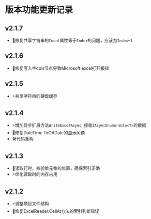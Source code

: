 ﻿# 版本功能更新记录

## v2.1.7
- 🐞修复共享字符串的`Count`属性等于`Index`的问题，应该为`Index+1`

## v2.1.6
- 🐞修复写入空cols节点导致Microsoft excel打开报错

## v2.1.5
- ⚡️共享字符串的硬盘缓存

## v2.1.4
- ⚡️增加异步扩展方法`WriteExcelAsync`, 接收`IAsyncEnumerable<T>`的数据
- 🐞修复DateTime.ToOADate的显示问题
- 🛠代码重构

## v2.1.3

- 🐞读取行时，校验单元格的位置，确保索引正确
- ⚡️优化读取时的内存占用

## v2.1.2

- ⚡️调整项目文件结构
- 🐞修复ExcelReader.CellAt方法的索引判断错误

